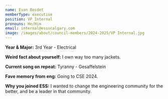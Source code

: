 ```yaml
---
name: Evan Bosdet
memberType: executive
position: VP Internal
pronouns: He/Him
email: internal@essucalgary.com
image: /images/about/council-members/2024-2025/VP Internal.jpg
---
```


**Year & Major:** 3rd Year - Electrical

**Weird fact about yourself:** I own way too many jackets.

**Current song on repeat:** Tyranny - Gesaffelstein

**Fave memory from eng:** Going to CSE 2024.

**Why you joined ESS:** I wanted to change the engineering community for the better, and be a leader in that community.
